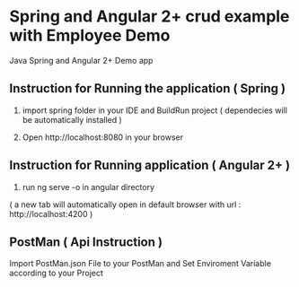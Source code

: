 # Spring and Angular 2+ crud example with Employee Demo
Java Spring and Angular 2+ Demo app

## Instruction for Running the application ( Spring )

1) import spring folder in your IDE and BuildRun project ( dependecies will be automatically installed )

2) Open http://localhost:8080 in your browser


## Instruction for Running application ( Angular 2+ )

1) run ng serve -o in angular directory

( a new tab will automatically open in default browser with url : http://localhost:4200 )



## PostMan ( Api Instruction )

Import PostMan.json File to your PostMan and Set Enviroment Variable according to your Project





